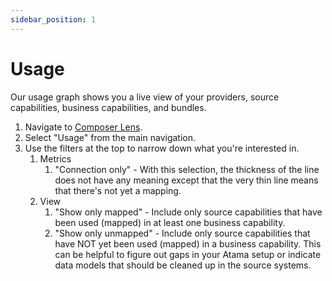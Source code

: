 ```yaml
---
sidebar_position: 1
---
```


# Usage

Our usage graph shows you a live view of your providers, source capabilities, business capabilities, and bundles.

1. Navigate to [Composer Lens](https://composer.atama.app/lens).
2. Select "Usage" from the main navigation.
3. Use the filters at the top to narrow down what you're interested in.
    1. Metrics
        1. "Connection only" - With this selection, the thickness of the line does not have any meaning except that the very thin line means that there's not yet a mapping.
    2. View
        1. "Show only mapped" - Include only source capabilities that have been used (mapped) in at least one business capability.
        2. "Show only unmapped" - Include only source capabilities that have NOT yet been used (mapped) in a business capability. This can be helpful to figure out gaps in your Atama setup or indicate data models that should be cleaned up in the source systems.
